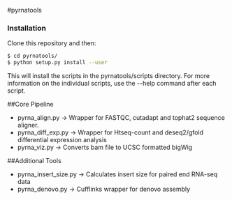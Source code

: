 #pyrnatools 


### Installation

Clone this repository and then:

```bash
$ cd pyrnatools/
$ python setup.py install --user
```

This will install the scripts in the pyrnatools/scripts directory. For more information on the individual scripts, use the --help command after each script. 

##Core Pipeline

 - pyrna_align.py -> Wrapper for FASTQC, cutadapt and tophat2 sequence aligner. 
 - pyrna_diff_exp.py -> Wrapper for Htseq-count and deseq2/gfold differential expression analysis
 - pyrna_viz.py -> Converts bam file to UCSC formatted bigWig

##Additional Tools
 - pyrna_insert_size.py -> Calculates insert size for paired end RNA-seq data
 - pyrna_denovo.py -> Cufflinks wrapper for denovo assembly
